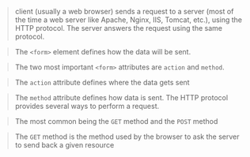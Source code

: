 >  client (usually a web browser) sends a request to a server (most of the time a web server like Apache, Nginx, IIS, Tomcat, etc.), using the HTTP protocol. The server answers the request using the same protocol.

> The `<form>` element defines how the data will be sent.

> The two most important `<form>` attributes are `action` and `method`.

> The `action` attribute defines where the data gets sent

>The `method` attribute defines how data is sent. The HTTP protocol provides several ways to perform a request.

> The most common being the `GET` method and the `POST` method

> The `GET` method is the method used by the browser to ask the server to send back a given resource